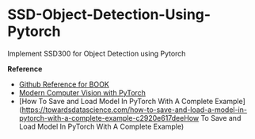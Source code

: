 # SSD-Object-Detection-Using-Pytorch
Implement SSD300 for Object Detection using Pytorch

**Reference**

* [Github Reference for BOOK](https://github.com/PacktPublishing/Modern-Computer-Vision-with-PyTorch)
* [Modern Computer Vision with PyTorch](https://www.packtpub.com/product/modern-computer-vision-with-pytorch/9781839213472)
* [How To Save and Load Model In PyTorch With A Complete Example](https://towardsdatascience.com/how-to-save-and-load-a-model-in-pytorch-with-a-complete-example-c2920e617deeHow To Save and Load Model In PyTorch With A Complete Example)


